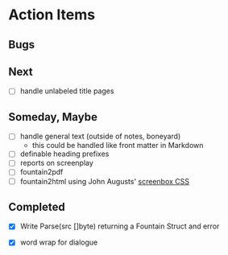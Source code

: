 
# Action Items

## Bugs

## Next

+ [ ] handle unlabeled title pages


## Someday, Maybe

+ [ ] handle general text (outside of notes, boneyard)
    + this could be handled like front matter in Markdown
+ [ ] definable heading prefixes
+ [ ] reports on screenplay 
+ [ ] fountain2pdf
+ [ ] fountain2html using John Augusts' [screenbox CSS](https://johnaugust.com/2008/scrippets-php-and-a-call-to-coders)

## Completed

+ [x] Write Parse(src []byte) returning a Fountain Struct and error
+ [x] word wrap for dialogue

